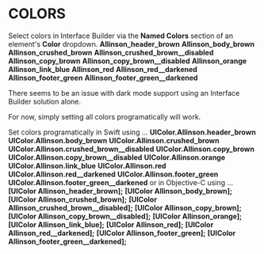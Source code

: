 
# COLORS


Select colors in Interface Builder via the **Named Colors** section of an element's **Color** dropdown.
**Allinson_header_brown**
**Allinson_body_brown**
**Allinson_crushed_brown**
**Allinson_crushed_brown__disabled**
**Allinson_copy_brown**
**Allinson_copy_brown__disabled**
**Allinson_orange**
**Allinson_link_blue**
**Allinson_red**
**Allinson_red__darkened**
**Allinson_footer_green**
**Allinson_footer_green__darkened**

There seems to be an issue with dark mode support using an Interface Builder solution alone.

For now, simply setting all colors programatically will work.

Set colors programatically in Swift using ...
**UIColor.Allinson.header_brown**
**UIColor.Allinson.body_brown**
**UIColor.Allinson.crushed_brown**
**UIColor.Allinson.crushed_brown__disabled**
**UIColor.Allinson.copy_brown**
**UIColor.Allinson.copy_brown__disabled**
**UIColor.Allinson.orange**
**UIColor.Allinson.link_blue**
**UIColor.Allinson.red**
**UIColor.Allinson.red__darkened**
**UIColor.Allinson.footer_green**
**UIColor.Allinson.footer_green__darkened**
or in Objective-C using ...
**[UIColor Allinson_header_brown];**
**[UIColor Allinson_body_brown];**
**[UIColor Allinson_crushed_brown];**
**[UIColor Allinson_crushed_brown__disabled];**
**[UIColor Allinson_copy_brown];**
**[UIColor Allinson_copy_brown__disabled];**
**[UIColor Allinson_orange];**
**[UIColor Allinson_link_blue];**
**[UIColor Allinson_red];**
**[UIColor Allinson_red__darkened];**
**[UIColor Allinson_footer_green];**
**[UIColor Allinson_footer_green__darkened];**
